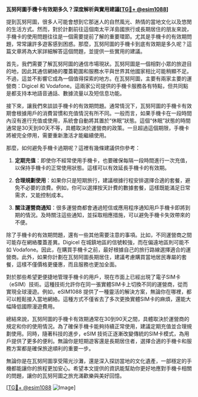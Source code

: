 **瓦努阿圖手機卡有效期多久？深度解析與實用建議[[TG💪+ @esim1088](https://t.me/s/esim1088)]**

提到瓦努阿圖，很多人可能會想到它那迷人的自然風光、熱情的當地文化以及悠閒的生活方式。然而，對於計劃前往這個南太平洋島國旅行或長期居住的朋友來說，手機卡的使用問題往往是一個需要提前了解的重要環節。尤其是手機卡的有效期問題，常常讓許多遊客感到困惑。那麼，瓦努阿圖的手機卡到底有效期是多久呢？這篇文章將為大家詳細解答這個問題，並提供一些實用的建議。

首先，我們需要了解瓦努阿圖的通信市場現狀。瓦努阿圖是一個相對小眾的旅遊目的地，因此其通信網絡的覆蓋範圍和服務水平與世界其他國家相比可能稍顯不足。不過，這並不影響它成為一個值得探索的地方。在瓦努阿圖，主要有兩家主要的運營商：Digicel 和 Vodafone。這兩家公司提供的手機卡服務各有特點，但共同點是都支持本地語音通話、數據流量以及短信息功能。

接下來，讓我們來談談手機卡的有效期問題。通常情況下，瓦努阿圖的手機卡有效期會根據用戶的消費習慣和充值情況有所不同。一般而言，如果手機卡在一段時間內沒有進行充值或使用，系統會自動將其置於“休眠”狀態。這個“休眠”狀態的時間通常是30天到90天不等，具體取決於運營商的政策。一旦超過這個期限，手機卡將被完全停用，需要重新激活才能繼續使用。

那麼，如何避免手機卡過期呢？這裡有幾條建議供你參考：

1. **定期充值**：即使你不經常使用手機卡，也要確保每隔一段時間進行一次充值，以保持手機卡的正常使用狀態。這樣可以有效延長手機卡的有效期。

2. **合理規劃使用**：如果你只是短期旅行，建議根據行程安排選擇合適的套餐，避免不必要的浪費。例如，你可以選擇按天計費的數據套餐，這樣既能滿足日常需求，又能控制成本。

3. **關注運營商通知**：很多運營商都會通過短信或應用程序通知用戶手機卡即將到期的情況。及時關注這些通知，並採取相應措施，可以避免手機卡失效帶來的不便。

除了手機卡的有效期問題，還有一些其他需要注意的事項。比如，不同運營商之間可能存在網絡覆蓋差異。Digicel 在城鎮地區的信號較強，而在偏遠地區則可能不如 Vodafone。因此，在購買手機卡之前，最好根據自己的旅行路線選擇適合的運營商。此外，如果你計劃在瓦努阿圖長期居住，建議考慮購買當地居民專屬的套餐，這樣不僅價格更優惠，而且服務也更加全面。

對於那些希望更便捷地管理手機卡的用戶，現在市面上已經出現了電子SIM卡（eSIM）技術。這種技術允許你在同一張實體SIM卡上切換不同的運營商，從而實現全球漫遊。例如，eSIM1088 提供了一種靈活的解決方案，無論你在哪裡，都可以輕鬆接入當地網絡。這種方式不僅省去了多次更換實體SIM卡的麻煩，還能大幅降低國際漫遊費用。

總結來說，瓦努阿圖的手機卡有效期通常在30到90天之間，具體取決於運營商的規定和你的使用情況。為了確保手機卡能夠持續正常使用，建議定期充值並合理規劃使用。同時，隨著科技的進步，eSIM 技術正逐漸改變傳統的SIM卡模式，為用戶提供了更多的便利。無論你是短期遊客還是長期居住者，選擇合適的手機卡和服務方案都是確保旅途順利的重要一步。

無論你是在瓦努阿圖享受陽光沙灘，還是深入探訪當地的文化遺產，一部穩定的手機都能讓你的旅程更加安心。希望本文提供的資訊能幫助你更好地應對手機卡相關的問題，讓你的瓦努阿圖之旅充滿歡樂與美好回憶。

[[TG💪+ @esim1088](https://t.me/s/esim1088) ![Image](https://i.postimg.cc/4NQfJmqS/Snipaste-2025-05-13-00-14-12.png)]